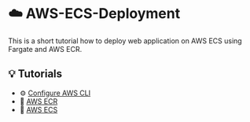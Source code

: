 # ☁️ AWS-ECS-Deployment
This is a short tutorial how to deploy web application on AWS ECS using Fargate and AWS ECR.
## 💡 Tutorials

* ⚙️ [Configure AWS CLI](docs/ConfigureCLI.md)
* 🐳 [AWS ECR](docs/AWS_ECR.md)
* 🚢 [AWS ECS](docs/AWS_ECS.md)